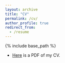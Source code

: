 ```yaml
---
layout: archive
title: "CV"
permalink: /cv/
author_profile: true
redirect_from:
  - /resume
---
```


{% include base_path %}

* [Here](http://zihuiwu.github.io/files/Zihui_Wu_CV.pdf) is a PDF of my CV.
